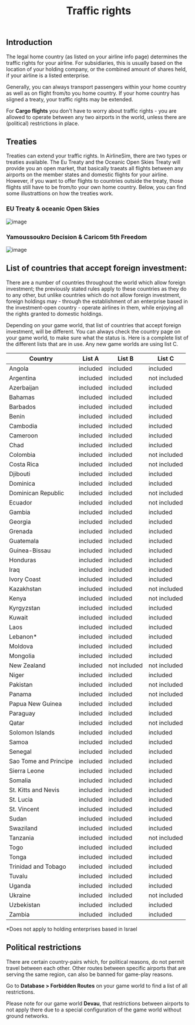 ﻿---
title: "Traffic rights"
weight: 51
pre: "<b>3.1 </b>"
---

## Introduction
The legal home country (as listed on your airline info page) determines the traffic rights for your airline. For subsidiaries, this is usually based on the location of your holding company, or the combined amount of shares held, if your airline is a listed enterprise.

Generally, you can always transport passengers within your home country as well as on flight from/to you home country. If your home country has siigned a treaty, your traffic rights may be extended.

For **Cargo flights** you don't have to worry about traffic rights - you are allowed to operate between any two airports in the world, unless there are (political) restrictions in place.

## Treaties

Treaties can extend your traffic rights. In AirlineSim, there are two types or treaties available. The Eu Treaty and the Oceanic Open Skies Treaty will provide you an open market, that basically traeats all flights between any airports on the member states and domestic flights for your airline. However, if you want to offer flights to countries outside the treaty, those flights still have to be from/to your own home country.
Below, you can find some illustrattions on how the treaties work.

### EU Treaty & oceanic Open Skies
![image](./eutreaty-en.png)

### Yamoussoukro Decision & Caricom 5th Freedom
![image](./yamoussoukro-en.png)


## List of countries that accept foreign investment:

There are a number of countries throughout the world which allow foreign investment; the previously stated rules apply to these countries as they do to any other, but unlike countries which do not allow foreign investment, foreign holdings may - through the establishment of an enterprise based in the investment-open country - operate airlines in them, while enjoying all the rights granted to domestic holdings.

Depending on your game world, that list of countries that accept foreign investment, will be different. You can always check the country page on your game world, to make sure what the status is.
Here is a complete list of the different lists that are in use. Any new game worlds are using list C.

| Country | List A | List B | List C |
| --- | --- | --- | --- |
| Angola | included | included | included |
| Argentina | included | included | not included |
| Azerbaijan | included | included | included |
| Bahamas | included | included | included |
| Barbados | included | included | included |
| Benin | included | included | included |
| Cambodia | included | included | included |
| Cameroon | included | included | included |
| Chad | included | included | included |
| Colombia | included | included | not included |
| Costa Rica | included | included | not included |
| Djibouti | included | included | included |
| Dominica | included | included | included |
| Dominican Republic | included | included | not included |
| Ecuador | included | included | not included |
| Gambia | included | included | included |
| Georgia | included | included | included |
| Grenada | included | included | included |
| Guatemala | included | included | included |
| Guinea-Bissau | included | included | included |
| Honduras | included | included | included |
| Iraq | included | included | included |
| Ivory Coast | included | included | included |
| Kazakhstan | included | included | not included |
| Kenya | included | included | not included |
| Kyrgyzstan | included | included | included |
| Kuwait | included | included | included |
| Laos | included | included | included |
| Lebanon* | included | included | included |
| Moldova | included | included | included |
| Mongolia | included | included | included |
| New Zealand | included | not included | not included |
| Niger | included | included | included |
| Pakistan | included | included | not included |
| Panama | included | included | not included |
| Papua New Guinea | included | included | included |
| Paraguay | included | included | included |
| Qatar | included | included | not included |
| Solomon Islands | included | included | included |
| Samoa | included | included | included |
| Senegal | included | included | included |
| Sao Tome and Principe | included | included | included |
| Sierra Leone | included | included | included |
| Somalia | included | included | included |
| St. Kitts and Nevis | included | included | included |
| St. Lucia | included | included | included |
| St. Vincent | included | included | included |
| Sudan | included | included | included |
| Swaziland | included | included | included |
| Tanzania | included | included | not included |
| Togo | included | included | included |
| Tonga | included | included | included |
| Trinidad and Tobago | included | included | included |
| Tuvalu | included | included | included |
| Uganda | included | included | included |
| Ukraine | included | included | not included |
| Uzbekistan | included | included | included |
| Zambia | included | included | included |

*Does not apply to holding enterprises based in Israel


## Political restrictions

There are certain country-pairs which, for political reasons, do not permit travel between each other.
Other routes between specific airports that are serving the same region, can also be banned for game-play reasons.

Go to **Database > Forbidden Routes** on your game world to find a list of all restrictions.

Please note for our game world **Devau**, that restrictions between airports to not apply there due to a special configuration of the game world without ground networks.

